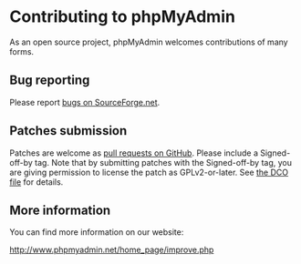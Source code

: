# Contributing to phpMyAdmin

As an open source project, phpMyAdmin welcomes contributions of many forms.

## Bug reporting

Please report [bugs on SourceForge.net][1].

[1]: https://sourceforge.net/p/phpmyadmin/bugs/www/

## Patches submission

Patches are welcome as [pull requests on GitHub][2].  Please include a
Signed-off-by tag.  Note that by submitting patches with the Signed-off-by
tag, you are giving permission to license the patch as GPLv2-or-later.  See
[the DCO file][3] for details.

[2]: https://github.com/phpmyadmin/phpmyadmin/pulls
[3]: https://github.com/phpmyadmin/phpmyadmin/blob/master/DCO

## More information

You can find more information on our website:

http://www.phpmyadmin.net/home_page/improve.php
